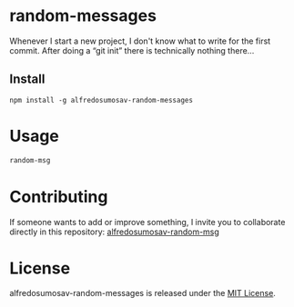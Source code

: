 # random-messages

Whenever I start a new project, I don't know what to write for the first commit. After doing a “git init” there is technically nothing there...

## Install

```npm
npm install -g alfredosumosav-random-messages
```

# Usage

```bash
random-msg
```

# Contributing

If someone wants to add or improve something, I invite you to collaborate directly in this repository: [alfredosumosav-random-msg](https://github.com/alfredosumosav/npm-random-messages)

# License

alfredosumosav-random-messages is released under the [MIT License](https://opensource.org/licenses/MIT).
